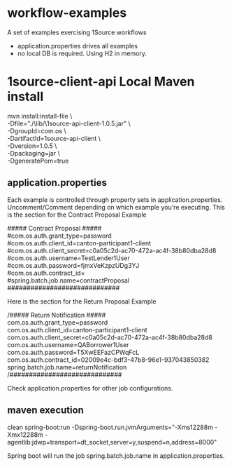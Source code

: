 # workflow-examples

A set of examples exercising 1Source workflows

- application.properties drives all examples
- no local DB is required. Using H2 in memory.

# 1source-client-api Local Maven install

mvn install:install-file \  
 -Dfile="./\lib/\1source-api-client-1.0.5.jar" \  
 -DgroupId=com.os \  
 -DartifactId=1source-api-client \  
 -Dversion=1.0.5 \  
 -Dpackaging=jar \  
 -DgeneratePom=true  

## application.properties

Each example is controlled through property sets in application.properties. Uncomment/Comment depending on which example you're executing. This is the section for the Contract Proposal Example

\##### Contract Proposal #####  
\#com.os.auth.grant_type=password  
\#com.os.auth.client_id=canton-participant1-client  
\#com.os.auth.client_secret=c0a05c2d-ac70-472a-ac4f-38b80dba28d8  
\#com.os.auth.username=TestLender1User  
\#com.os.auth.password=fjmxVeKzpzUDg3YJ  
\#com.os.auth.contract_id=  
\#spring.batch.job.name=contractProposal  
\#############################  

Here is the section for the Return Proposal Example

/##### Return Notification #####  
com.os.auth.grant_type=password  
com.os.auth.client_id=canton-participant1-client  
com.os.auth.client_secret=c0a05c2d-ac70-472a-ac4f-38b80dba28d8  
com.os.auth.username=QABorrower1User  
com.os.auth.password=T5XwEEFazCPWqFcL  
com.os.auth.contract_id=02009e4c-bdf3-47b8-96e1-937043850382  
spring.batch.job.name=returnNotification  
/#############################  

Check application.properties for other job configurations.

## maven execution

clean spring-boot:run -Dspring-boot.run.jvmArguments="-Xms12288m -Xmx12288m -agentlib:jdwp=transport=dt_socket,server=y,suspend=n,address=8000"

Spring boot will run the job spring.batch.job.name in application.properties.